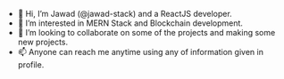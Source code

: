 - 👋 Hi, I’m Jawad (@jawad-stack) and a ReactJS developer.
- 👀 I’m interested in MERN Stack and Blockchain development.
- 💞️ I’m looking to collaborate on some of the projects and making some new projects.
- 📫 Anyone can reach me anytime using any of information given in profile.

<!---
jawad-stack/jawad-stack is a ✨ special ✨ repository because its `README.md` (this file) appears on your GitHub profile.
You can click the Preview link to take a look at your changes.
--->
